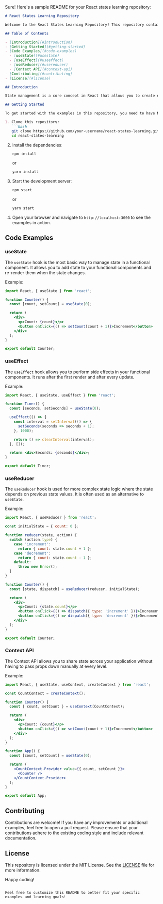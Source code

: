 Sure! Here's a sample README for your React states learning repository:

```markdown
# React States Learning Repository

Welcome to the React States Learning Repository! This repository contains basic code examples and exercises to help you understand and master state management in React.

## Table of Contents

- [Introduction](#introduction)
- [Getting Started](#getting-started)
- [Code Examples](#code-examples)
  - [useState](#usestate)
  - [useEffect](#useeffect)
  - [useReducer](#usereducer)
  - [Context API](#context-api)
- [Contributing](#contributing)
- [License](#license)

## Introduction

State management is a core concept in React that allows you to create dynamic and interactive web applications. This repository is designed to provide you with hands-on examples and practice exercises to improve your understanding of React states.

## Getting Started

To get started with the examples in this repository, you need to have Node.js and npm (or yarn) installed on your machine. Follow the steps below to set up the project:

1. Clone this repository:
   ```bash
   git clone https://github.com/your-username/react-states-learning.git
   cd react-states-learning
   ```

2. Install the dependencies:
   ```bash
   npm install
   ```
   or
   ```bash
   yarn install
   ```

3. Start the development server:
   ```bash
   npm start
   ```
   or
   ```bash
   yarn start
   ```

4. Open your browser and navigate to `http://localhost:3000` to see the examples in action.

## Code Examples

### useState

The `useState` hook is the most basic way to manage state in a functional component. It allows you to add state to your functional components and re-render them when the state changes.

Example:
```jsx
import React, { useState } from 'react';

function Counter() {
  const [count, setCount] = useState(0);

  return (
    <div>
      <p>Count: {count}</p>
      <button onClick={() => setCount(count + 1)}>Increment</button>
    </div>
  );
}

export default Counter;
```

### useEffect

The `useEffect` hook allows you to perform side effects in your functional components. It runs after the first render and after every update.

Example:
```jsx
import React, { useState, useEffect } from 'react';

function Timer() {
  const [seconds, setSeconds] = useState(0);

  useEffect(() => {
    const interval = setInterval(() => {
      setSeconds(seconds => seconds + 1);
    }, 1000);

    return () => clearInterval(interval);
  }, []);

  return <div>Seconds: {seconds}</div>;
}

export default Timer;
```

### useReducer

The `useReducer` hook is used for more complex state logic where the state depends on previous state values. It is often used as an alternative to `useState`.

Example:
```jsx
import React, { useReducer } from 'react';

const initialState = { count: 0 };

function reducer(state, action) {
  switch (action.type) {
    case 'increment':
      return { count: state.count + 1 };
    case 'decrement':
      return { count: state.count - 1 };
    default:
      throw new Error();
  }
}

function Counter() {
  const [state, dispatch] = useReducer(reducer, initialState);

  return (
    <div>
      <p>Count: {state.count}</p>
      <button onClick={() => dispatch({ type: 'increment' })}>Increment</button>
      <button onClick={() => dispatch({ type: 'decrement' })}>Decrement</button>
    </div>
  );
}

export default Counter;
```

### Context API

The Context API allows you to share state across your application without having to pass props down manually at every level.

Example:
```jsx
import React, { useState, useContext, createContext } from 'react';

const CountContext = createContext();

function Counter() {
  const { count, setCount } = useContext(CountContext);

  return (
    <div>
      <p>Count: {count}</p>
      <button onClick={() => setCount(count + 1)}>Increment</button>
    </div>
  );
}

function App() {
  const [count, setCount] = useState(0);

  return (
    <CountContext.Provider value={{ count, setCount }}>
      <Counter />
    </CountContext.Provider>
  );
}

export default App;
```

## Contributing

Contributions are welcome! If you have any improvements or additional examples, feel free to open a pull request. Please ensure that your contributions adhere to the existing coding style and include relevant documentation.

## License

This repository is licensed under the MIT License. See the [LICENSE](LICENSE) file for more information.

Happy coding!
```

Feel free to customize this README to better fit your specific examples and learning goals!
